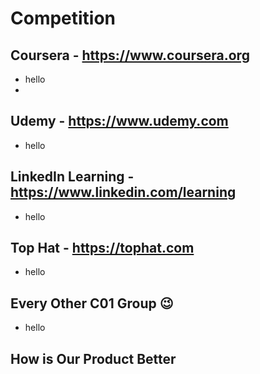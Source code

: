 
# Competition

## Coursera - https://www.coursera.org
* hello
* 
## Udemy - https://www.udemy.com
* hello

## LinkedIn Learning - https://www.linkedin.com/learning
* hello

## Top Hat - https://tophat.com
* hello

## Every Other C01 Group :wink:
* hello

## How is Our Product Better

